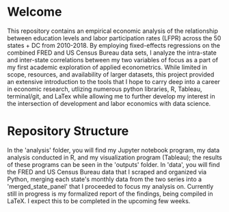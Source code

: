 # Welcome
This repository contains an empirical economic analysis of the relationship between education levels and labor participation rates (LFPR) across the 50 states + DC from 2010-2018. By employing fixed-effects regressions on the combined FRED and US Census Bureau data sets, I analyze the intra-state and inter-state correlations between my two variables of focus as a part of my first academic exploration of applied econometrics. While limited in scope, resources, and availability of larger datasets, this project provided an extensive introduction to the tools that I hope to carry deep into a career in economic research, utlizing numerous python libraries, R, Tableau, terminal/git, and LaTex while allowing me to further develop my interest in the intersection of development and labor economics with data science.

# Repository Structure
In the 'analysis' folder, you will find my Jupyter notebook program, my data analysis conducted in R, and my visualization program (Tableau); the results of these programs can be seen in the 'outputs' folder. In 'data', you will find the FRED and US Census Bureau data that I scraped and organized via Python, merging each state's monthly data from the two series into a  'merged_state_panel' that I proceeded to focus my analysis on. Currently still in progress is my formalized report of the findings, being compiled in LaTeX. I expect this to be completed in the upcoming few weeks.
